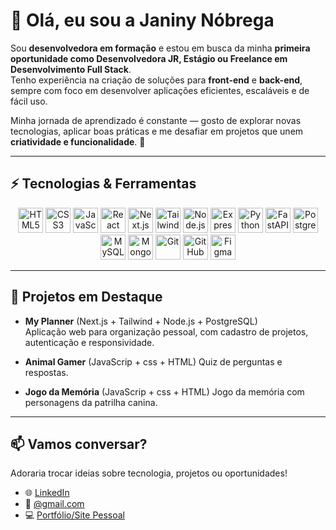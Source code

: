 # 👋 Olá, eu sou a Janiny Nóbrega  

Sou **desenvolvedora em formação** e estou em busca da minha **primeira oportunidade como Desenvolvedora JR, Estágio ou Freelance em Desenvolvimento Full Stack**.  
Tenho experiência na criação de soluções para **front-end** e **back-end**, sempre com foco em desenvolver aplicações eficientes, escaláveis e de fácil uso.  

Minha jornada de aprendizado é constante — gosto de explorar novas tecnologias, aplicar boas práticas e me desafiar em projetos que unem **criatividade e funcionalidade**. 🚀  

---

## ⚡ Tecnologias & Ferramentas  

<div align="center">

<!-- Frontend -->
<img src="https://cdn.jsdelivr.net/gh/devicons/devicon/icons/html5/html5-original.svg" width="40" height="40" alt="HTML5"/>
<img src="https://cdn.jsdelivr.net/gh/devicons/devicon/icons/css3/css3-original.svg" width="40" height="40" alt="CSS3"/>
<img src="https://cdn.jsdelivr.net/gh/devicons/devicon/icons/javascript/javascript-original.svg" width="40" height="40" alt="JavaScript"/>
<img src="https://cdn.jsdelivr.net/gh/devicons/devicon/icons/react/react-original.svg" width="40" height="40" alt="React"/>
<img src="https://cdn.jsdelivr.net/gh/devicons/devicon/icons/nextjs/nextjs-original.svg" width="40" height="40" alt="Next.js"/>
<img src="https://www.vectorlogo.zone/logos/tailwindcss/tailwindcss-icon.svg" width="40" height="40" alt="TailwindCSS"/>

<!-- Backend -->
<img src="https://cdn.jsdelivr.net/gh/devicons/devicon/icons/nodejs/nodejs-original.svg" width="40" height="40" alt="Node.js"/>
<img src="https://cdn.jsdelivr.net/gh/devicons/devicon/icons/express/express-original.svg" width="40" height="40" alt="Express"/>
<img src="https://cdn.jsdelivr.net/gh/devicons/devicon/icons/python/python-original.svg" width="40" height="40" alt="Python"/>
<img src="https://cdn.jsdelivr.net/gh/devicons/devicon/icons/fastapi/fastapi-original.svg" width="40" height="40" alt="FastAPI"/>

<!-- Database -->
<img src="https://cdn.jsdelivr.net/gh/devicons/devicon/icons/postgresql/postgresql-original.svg" width="40" height="40" alt="PostgreSQL"/>
<img src="https://cdn.jsdelivr.net/gh/devicons/devicon/icons/mysql/mysql-original.svg" width="40" height="40" alt="MySQL"/>
<img src="https://cdn.jsdelivr.net/gh/devicons/devicon/icons/mongodb/mongodb-original.svg" width="40" height="40" alt="MongoDB"/>

<!-- Tools -->
<img src="https://cdn.jsdelivr.net/gh/devicons/devicon/icons/git/git-original.svg" width="40" height="40" alt="Git"/>
<img src="https://cdn.jsdelivr.net/gh/devicons/devicon/icons/github/github-original.svg" width="40" height="40" alt="GitHub"/>
<img src="https://cdn.jsdelivr.net/gh/devicons/devicon/icons/figma/figma-original.svg" width="40" height="40" alt="Figma"/>


</div>

---

## 🌟 Projetos em Destaque  

- **My Planner** (Next.js + Tailwind + Node.js + PostgreSQL)  
  Aplicação web para organização pessoal, com cadastro de projetos, autenticação e responsividade.  

- **Animal Gamer**  (JavaScrip + css + HTML)
  Quiz de perguntas e respostas.  

- **Jogo da Memória** (JavaScrip + css + HTML)
  Jogo da memória com personagens da patrilha canina.  

---

## 📫 Vamos conversar?  

Adoraria trocar ideias sobre tecnologia, projetos ou oportunidades!  

- 🌐 [LinkedIn](https://www.linkedin.com/in/janiny-n%C3%B3brega-27506b106/)  
- 📧 [@gmail.com](mailto:janinynobrega@gmail.com)  
- 💻 [Portfólio/Site Pessoal](https://janinynobrega.github.io/MeuPortif-lio/)  
